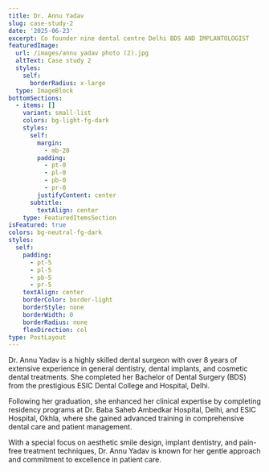 ```yaml
---
title: Dr. Annu Yadav
slug: case-study-2
date: '2025-06-23'
excerpt: Co founder nine dental centre Delhi BDS AND IMPLANTOLOGIST
featuredImage:
  url: /images/annu yadav photo (2).jpg
  altText: Case study 2
  styles:
    self:
      borderRadius: x-large
  type: ImageBlock
bottomSections:
  - items: []
    variant: small-list
    colors: bg-light-fg-dark
    styles:
      self:
        margin:
          - mb-20
        padding:
          - pt-0
          - pl-0
          - pb-0
          - pr-0
        justifyContent: center
      subtitle:
        textAlign: center
    type: FeaturedItemsSection
isFeatured: true
colors: bg-neutral-fg-dark
styles:
  self:
    padding:
      - pt-5
      - pl-5
      - pb-5
      - pr-5
    textAlign: center
    borderColor: border-light
    borderStyle: none
    borderWidth: 0
    borderRadius: none
    flexDirection: col
type: PostLayout
---
```

Dr. Annu Yadav is a highly skilled dental surgeon with over 8 years of extensive experience in general dentistry, dental implants, and cosmetic dental treatments. She completed her Bachelor of Dental Surgery (BDS) from the prestigious ESIC Dental College and Hospital, Delhi.

Following her graduation, she enhanced her clinical expertise by completing residency programs at Dr. Baba Saheb Ambedkar Hospital, Delhi, and ESIC Hospital, Okhla, where she gained advanced training in comprehensive dental care and patient management.

With a special focus on aesthetic smile design, implant dentistry, and pain-free treatment techniques, Dr. Annu Yadav is known for her gentle approach and commitment to excellence in patient care.
